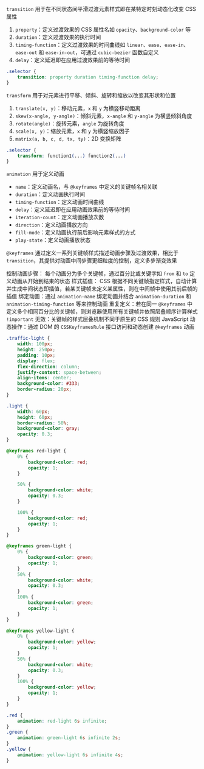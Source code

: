 `transition` 用于在不同状态间平滑过渡元素样式即在某特定时刻动态化改变 CSS 属性

1. `property`：定义过渡效果的 CSS 属性名如 `opacity`、`background-color` 等
2. `duration`：定义过渡效果的执行时间
3. `timing-function`：定义过渡效果的时间曲线如 `linear`、`ease`、`ease-in`、`ease-out` 和 `ease-in-out`，可通过 `cubic-bezier` 函数自定义
4. `delay`：定义延迟即在应用过渡效果前的等待时间

```css
.selector {
    transition: property duration timing-function delay;
}
```

`transform` 用于对元素进行平移、倾斜、旋转和缩放以改变其形状和位置

1. `translate(x, y)`：移动元素，`x` 和 `y` 为横竖移动距离
2. `skew(x-angle, y-angle)`：倾斜元素，`x-angle` 和 `y-angle` 为横竖倾斜角度
3. `rotate(angle)`：旋转元素，`angle` 为旋转角度
4. `scale(x, y)`：缩放元素，`x` 和 `y` 为横竖缩放因子
5. `matrix(a, b, c, d, tx, ty)`：2D 变换矩阵

```css
.selector {
    transform: function1(...) function2(...)
}
```

`animation` 用于定义动画

- `name`：定义动画名，与 `@keyframes` 中定义的关键帧名相关联
- `duration`：定义动画执行时间
- `timing-function`：定义动画时间曲线
- `delay`：定义延迟即在应用动画效果前的等待时间
- `iteration-count`：定义动画播放次数
- `direction`：定义动画播放方向
- `fill-mode`：定义动画执行前后影响元素样式的方式
- `play-state`：定义动画播放状态

`@keyframes` 通过定义一系列关键帧样式描述动画步骤及过渡效果，相比于 `transition`，其提供对动画中间步骤更细粒度的控制，定义多步渐变效果

控制动画步骤： 每个动画分为多个关键帧，通过百分比或关键字如 `from` 和 `to` 定义动画从开始到结束的状态
样式插值： CSS 根据不同关键帧指定样式，自动计算并生成中间状态即插值，若某关键帧未定义某属性，则在中间帧中使用其前后帧的插值
绑定动画：通过 `animation-name` 绑定动画并结合 `animation-duration` 和 `animation-timing-function` 等来控制动画
重复定义：若在同一 `@keyframes` 中定义多个相同百分比的关键帧，则浏览器使用所有关键帧并依照层叠顺序计算样式
`!important` 无效：关键帧的样式层叠机制不同于原生的 CSS 规则
JavaScript 动态操作：通过 DOM 的 `CSSKeyframesRule` 接口访问和动态创建 `@keyframes` 动画

```css
.traffic-light {
    width: 100px;
    height: 250px;
    padding: 10px;
    display: flex;
    flex-direction: column;
    justify-content: space-between;
    align-items: center;
    background-color: #333;
    border-radius: 20px;
}

.light {
    width: 60px;
    height: 60px;
    border-radius: 50%;
    background-color: gray;
    opacity: 0.3;
}

@keyframes red-light {
    0% {
        background-color: red;
        opacity: 1;
    }

    50% {
        background-color: white;
        opacity: 0.3;
    }

    100% {
        background-color: red;
        opacity: 1;
    }
}

@keyframes green-light {
    0% {
        background-color: green;
        opacity: 1;
    }
    50% {
        background-color: white;
        opacity: 0.3;
    }
    100% {
        background-color: green;
        opacity: 1;
    }
}

@keyframes yellow-light {
    0% {
        background-color: yellow;
        opacity: 1;
    }
    50% {
        background-color: white;
        opacity: 0.3;
    }
    100% {
        background-color: yellow;
        opacity: 1;
    }
}

.red {
    animation: red-light 6s infinite;
}
.green {
    animation: green-light 6s infinite 2s;
}
.yellow {
    animation: yellow-light 6s infinite 4s;
}
```
